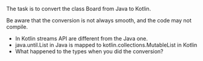 The task is to convert the class Board from Java to Kotlin.

Be aware that the conversion is not always smooth, and the code may not compile.

- In Kotlin streams API are different from the Java one.
- java.until.List in Java is mapped to kotlin.collections.MutableList in Kotlin
- What happened to the types when you did the conversion?